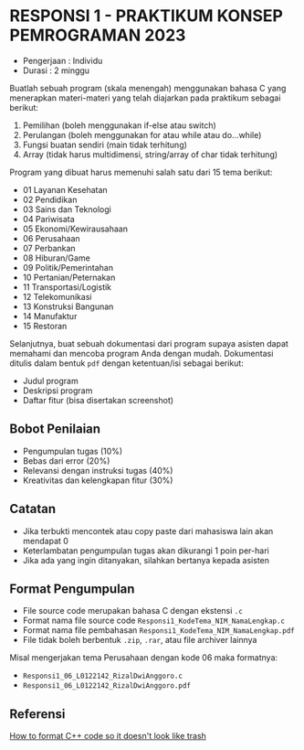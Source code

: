 # RESPONSI 1 - PRAKTIKUM KONSEP PEMROGRAMAN 2023

- Pengerjaan : Individu
- Durasi : 2 minggu

Buatlah sebuah program (skala menengah) menggunakan bahasa C yang menerapkan materi-materi yang telah diajarkan pada praktikum sebagai berikut:

1. Pemilihan (boleh menggunakan if-else atau switch)
2. Perulangan (boleh menggunakan for atau while atau do...while)
3. Fungsi buatan sendiri (main tidak terhitung)
4. Array (tidak harus multidimensi, string/array of char tidak terhitung)

Program yang dibuat harus memenuhi salah satu dari 15 tema berikut:

- 01 Layanan Kesehatan
- 02 Pendidikan
- 03 Sains dan Teknologi
- 04 Pariwisata
- 05 Ekonomi/Kewirausahaan
- 06 Perusahaan
- 07 Perbankan
- 08 Hiburan/Game
- 09 Politik/Pemerintahan
- 10 Pertanian/Peternakan
- 11 Transportasi/Logistik
- 12 Telekomunikasi
- 13 Konstruksi Bangunan
- 14 Manufaktur
- 15 Restoran

Selanjutnya, buat sebuah dokumentasi dari program supaya asisten dapat memahami dan mencoba program Anda dengan mudah. Dokumentasi ditulis dalam bentuk `pdf` dengan ketentuan/isi sebagai berikut:

- Judul program
- Deskripsi program
- Daftar fitur (bisa disertakan screenshot)

## Bobot Penilaian

- Pengumpulan tugas (10%)
- Bebas dari error (20%)
- Relevansi dengan instruksi tugas (40%)
- Kreativitas dan kelengkapan fitur (30%)

## Catatan

- Jika terbukti mencontek atau copy paste dari mahasiswa lain akan mendapat 0
- Keterlambatan pengumpulan tugas akan dikurangi 1 poin per-hari
- Jika ada yang ingin ditanyakan, silahkan bertanya kepada asisten

## Format Pengumpulan

- File source code merupakan bahasa C dengan ekstensi `.c`
- Format nama file source code `Responsi1_KodeTema_NIM_NamaLengkap.c`
- Format nama file pembahasan `Responsi1_KodeTema_NIM_NamaLengkap.pdf`
- File tidak boleh berbentuk `.zip`, `.rar`, atau file archiver lainnya

Misal mengerjakan tema Perusahaan dengan kode 06 maka formatnya:

- `Responsi1_06_L0122142_RizalDwiAnggoro.c`
- `Responsi1_06_L0122142_RizalDwiAnggoro.pdf`

## Referensi
[How to format C++ code so it doesn't look like trash](https://www.youtube.com/watch?v=MfOxPGMoixM)
